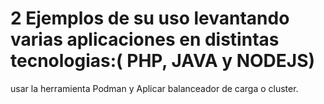 # 2 Ejemplos de su uso levantando varias aplicaciones en distintas tecnologias:( PHP, JAVA y NODEJS)

usar la herramienta Podman y Aplicar balanceador de carga o cluster.
